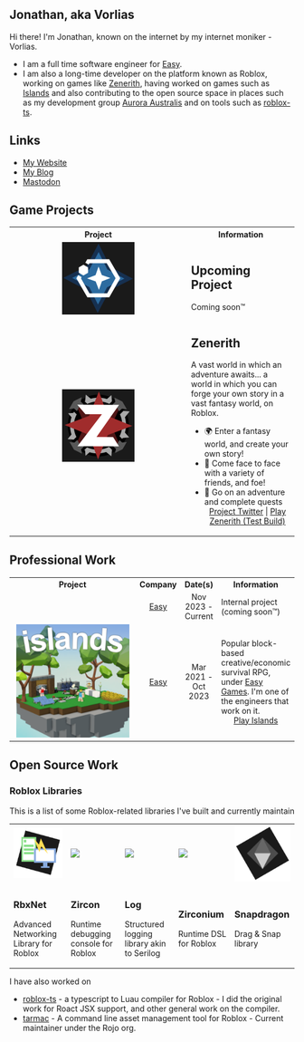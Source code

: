 ## Jonathan, aka Vorlias
Hi there! I'm Jonathan, known on the internet by my internet moniker - Vorlias.

- I am a full time software engineer for [Easy](https://easy.gg).
- I am also a long-time developer on the platform known as Roblox, working on games like [Zenerith](https://zenerith.com), having worked on games such as [Islands](https://easy.gg) and also contributing to the open source space in places such as my development group [Aurora Australis](//github.com/roblox-aurora) and on tools such as [roblox-ts](//roblox-ts.com).

## Links

- [My Website](https://vorlias.nz)
- [My Blog](https://blog.vorlias.nz)
- [Mastodon](https://mastodon.nz/@vorlias)

## Game Projects

<table align="center">
    <tr>
        <th width="300px">Project</th>
        <th>Information</th>
    </tr>
    <tr>
        <td align="center">
                <a href="#"><img width="128" src="https://raw.githubusercontent.com/Vorlias/Vorlias/master/assets/Voyager.png"/></a>
        </td>
        <td>
            <h2>Upcoming Project</h2>
            Coming soon&trade;
        </td>
    </tr>
    <tr>
        <td align="center">
            <a href="http://ptb.zenerith.com"><img width="128" src="https://raw.githubusercontent.com/Vorlias/Vorlias/master/assets/Zenerith.png"/></a>
        </td>
        <td>
        <h2>Zenerith</h2>
        A vast world in which an adventure awaits... a world in which you can forge your own story in a vast fantasy world, on Roblox.

- 🌍 Enter a fantasy world, and create your own story!
- 🏹 Come face to face with a variety of friends, and foe!
- 📜 Go on an adventure and complete quests
            <br/>
            <div align="center">
                 <a href="https://twitter.com/Zenerith">Project Twitter</a> |
                 <a href="http://ptb.zenerith.com">Play Zenerith (Test Build)</a>
            </div>
        </td>
    </tr>
</table>

## Professional Work

<table align="center">
    <tr>
        <th width="300px">Project</th>
        <th>Company</th>
        <th>Date(s)</th>
        <th>Information</th>
    </tr>
    <tr>
        <td align="center">
        </td>
        <td align="center">
            <a href="https://easy.gg">Easy</a>
        </td>
        <td align="center">
            Nov 2023 - Current
        </td>
        <td>
            Internal project (coming soon&trade;)
        </td>
    </tr>
    <tr>
        <td align="center">
            <a href="https://www.roblox.com/games/4872321990/--"><img width="200" src="https://raw.githubusercontent.com/Vorlias/Vorlias/master/assets/islands-icon.png"/></a>
        </td>
        <td align="center">
            <a href="https://easy.gg">Easy</a>
        </td>
        <td align="center">
            Mar 2021 - Oct 2023
        </td>
        <td>
            Popular block-based creative/economic survival RPG, under <a href="https://easy.gg">Easy Games</a>. I'm one of the engineers that work on it.
            <div align="center">
                 <a href="https://www.roblox.com/games/4872321990/--">Play Islands</a>
            </div>
        </td>
    </tr>
</table>



## Open Source Work

### Roblox Libraries
<div align="center">
    <p>This is a list of some Roblox-related libraries I've built and currently maintain</p>
    <table>
        <tr>
            <td>
                <a href="https://github.com/roblox-aurora/rbx-net" title="Advanced Networking Library for Roblox"><img width=128px src="./assets/rbxnet.png"></a>
            </td>
            <td>
                <a href="https://github.com/roblox-aurora/zircon" title="Runtime debugging console for Roblox"><img width=128px src="https://i.imgur.com/YgpbX7G.png"></a>
            </td>
            <td>
                <a href="https://github.com/roblox-aurora/rbx-log" title="Logging Library for Roblox"><img width=128px src="https://i.imgur.com/yzq5cEa.png"></a>
            </td>
            <td>
                <a href="https://github.com/roblox-aurora/zirconium" title="Zirconium DSL for Rolbox"><img width=128px src="https://i.imgur.com/pPwm8wc.png"></a>
            </td>
            <td>
                <a href="https://github.com/roblox-aurora/rbx-snapdragon" title="Drag/Snap library for Roblox"><img width=128px src="./assets/snapdragon.png"></a>
            </td>
        </tr>
        <tr>
            <td>
                <h3>RbxNet</h3>
                <p>Advanced Networking Library for Roblox</p>
            </td>
            <td>
                <h3>Zircon</h3>
                <p>Runtime debugging console for Roblox</p>
            </td>
            <td>
                <h3>Log</h3>
                <p>Structured logging library akin to Serilog</p>
            </td>
            <td>
                <h3>Zirconium</h3>
                <p>Runtime DSL for Roblox</p>
            </td>
            <td>
                <h3>Snapdragon</h3>
                <p>Drag & Snap library</p>
            </td>
        </tr>
    </table>
</div>


I have also worked on
- [roblox-ts](https://github.com/roblox-ts/roblox-ts) - a typescript to Luau compiler for Roblox - I did the original work for Roact JSX support, and other general work on the compiler.
- [tarmac](https://github.com/rojo-rbx/tarmac) - A command line asset management tool for Roblox - Current maintainer under the Rojo org.
